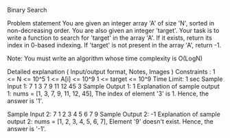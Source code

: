 Binary Search

Problem statement
You are given an integer array 'A' of size 'N', sorted in non-decreasing order. You are also given an integer 'target'. Your task is to write a function to search for 'target' in the array 'A'. If it exists, return its index in 0-based indexing. If 'target' is not present in the array 'A', return -1.



Note:
You must write an algorithm whose time complexity is O(LogN)


Detailed explanation ( Input/output format, Notes, Images )
Constraints :
1 <= N <= 10^5
1 <= A[i] <= 10^9
1 <= target <= 10^9
Time Limit: 1 sec
Sample Input 1:
7
1 3 7 9 11 12 45
3
Sample Output 1:
1
Explanation of sample output 1:
nums = [1, 3, 7, 9, 11, 12, 45],
The index of element '3' is 1.
Hence, the answer is '1'.


Sample Input 2:
7
1 2 3 4 5 6 7
9
Sample Output 2:
-1
Explanation of sample output 2:
nums = [1, 2, 3, 4, 5, 6, 7],
Element '9' doesn't exist.
Hence, the answer is '-1'.


